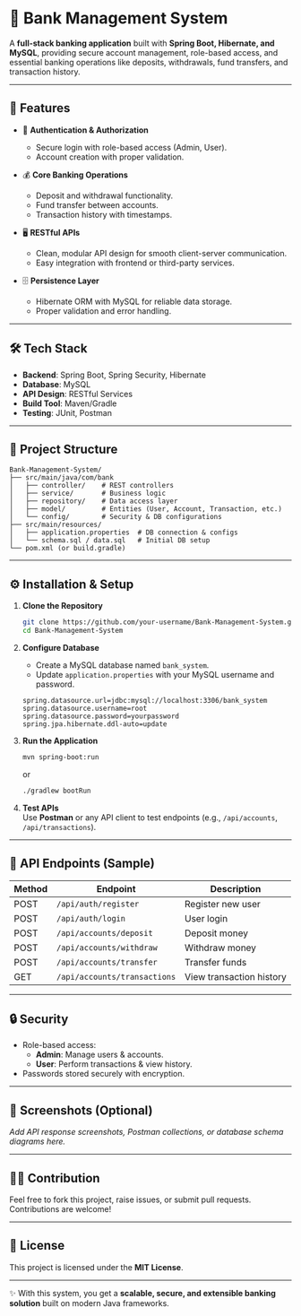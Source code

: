 # 🏦 Bank Management System

A **full-stack banking application** built with **Spring Boot, Hibernate, and MySQL**, providing secure account management, role-based access, and essential banking operations like deposits, withdrawals, fund transfers, and transaction history.  

---

## 🚀 Features

- 🔐 **Authentication & Authorization**  
  - Secure login with role-based access (Admin, User).  
  - Account creation with proper validation.  

- 💰 **Core Banking Operations**  
  - Deposit and withdrawal functionality.  
  - Fund transfer between accounts.  
  - Transaction history with timestamps.  

- 🖥️ **RESTful APIs**  
  - Clean, modular API design for smooth client-server communication.  
  - Easy integration with frontend or third-party services.  

- 🗄️ **Persistence Layer**  
  - Hibernate ORM with MySQL for reliable data storage.  
  - Proper validation and error handling.  

---

## 🛠️ Tech Stack

- **Backend**: Spring Boot, Spring Security, Hibernate  
- **Database**: MySQL  
- **API Design**: RESTful Services  
- **Build Tool**: Maven/Gradle  
- **Testing**: JUnit, Postman  

---

## 📂 Project Structure

```
Bank-Management-System/
├── src/main/java/com/bank
│   ├── controller/    # REST controllers
│   ├── service/       # Business logic
│   ├── repository/    # Data access layer
│   ├── model/         # Entities (User, Account, Transaction, etc.)
│   └── config/        # Security & DB configurations
├── src/main/resources/
│   ├── application.properties  # DB connection & configs
│   └── schema.sql / data.sql   # Initial DB setup
└── pom.xml (or build.gradle)
```

---

## ⚙️ Installation & Setup

1. **Clone the Repository**
   ```bash
   git clone https://github.com/your-username/Bank-Management-System.git
   cd Bank-Management-System
   ```

2. **Configure Database**  
   - Create a MySQL database named `bank_system`.  
   - Update `application.properties` with your MySQL username and password.  

   ```properties
   spring.datasource.url=jdbc:mysql://localhost:3306/bank_system
   spring.datasource.username=root
   spring.datasource.password=yourpassword
   spring.jpa.hibernate.ddl-auto=update
   ```

3. **Run the Application**  
   ```bash
   mvn spring-boot:run
   ```
   or  
   ```bash
   ./gradlew bootRun
   ```

4. **Test APIs**  
   Use **Postman** or any API client to test endpoints (e.g., `/api/accounts`, `/api/transactions`).  

---

## 📖 API Endpoints (Sample)

| Method | Endpoint                   | Description                  |
|--------|-----------------------------|------------------------------|
| POST   | `/api/auth/register`        | Register new user            |
| POST   | `/api/auth/login`           | User login                   |
| POST   | `/api/accounts/deposit`     | Deposit money                |
| POST   | `/api/accounts/withdraw`    | Withdraw money               |
| POST   | `/api/accounts/transfer`    | Transfer funds               |
| GET    | `/api/accounts/transactions`| View transaction history     |

---

## 🔒 Security

- Role-based access:  
  - **Admin**: Manage users & accounts.  
  - **User**: Perform transactions & view history.  
- Passwords stored securely with encryption.  

---

## 📸 Screenshots (Optional)

_Add API response screenshots, Postman collections, or database schema diagrams here._  

---

## 🧑‍💻 Contribution

Feel free to fork this project, raise issues, or submit pull requests. Contributions are welcome!  

---

## 📜 License

This project is licensed under the **MIT License**.  

---

✨ With this system, you get a **scalable, secure, and extensible banking solution** built on modern Java frameworks.  
